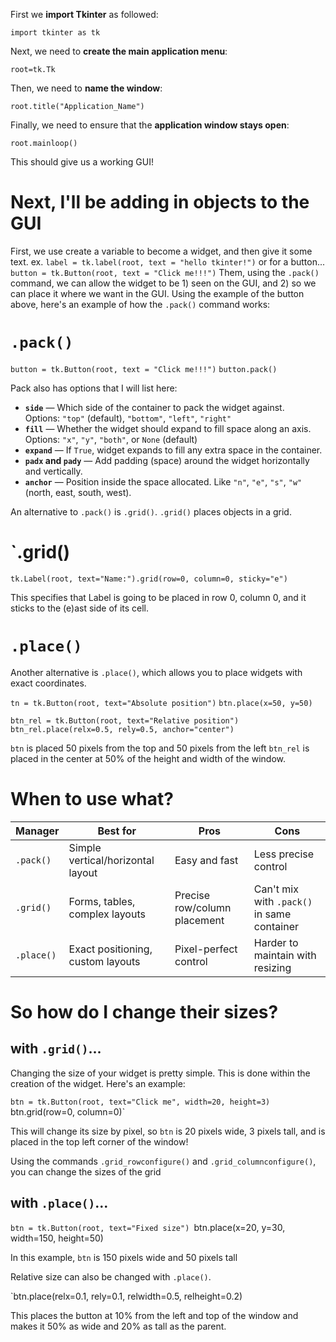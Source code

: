 
First we **import Tkinter** as followed:

`import tkinter as tk`

Next, we need to **create the main application menu**:

`root=tk.Tk`

Then, we need to **name the window**:

`root.title("Application_Name")`

Finally, we need to ensure that the **application window stays open**:

`root.mainloop()`

This should give us a working GUI!

# Next, I'll be adding in objects to the GUI

First, we use create a variable to become a widget, and then give it some text.
ex.
`label = tk.label(root, text = "hello tkinter!")`
or for a button...
`button = tk.Button(root, text = "Click me!!!")`
Them, using the `.pack()` command, we can allow the widget to be 1) seen on the GUI, and 2) so we can place it where we want in the GUI.
Using the example of the button above, here's an example of how the `.pack()` command works:

# `.pack()`

`button = tk.Button(root, text = "Click me!!!")`
`button.pack()`

Pack also has options that I will list here:
- **`side`** — Which side of the container to pack the widget against.  
    Options: `"top"` (default), `"bottom"`, `"left"`, `"right"`
- **`fill`** — Whether the widget should expand to fill space along an axis.  
    Options: `"x"`, `"y"`, `"both"`, or `None` (default)
- **`expand`** — If `True`, widget expands to fill any extra space in the container.
- **`padx` and `pady`** — Add padding (space) around the widget horizontally and vertically.
- **`anchor`** — Position inside the space allocated. Like `"n"`, `"e"`, `"s"`, `"w"` (north, east, south, west).

An alternative to `.pack()` is `.grid()`. `.grid()` places objects in a grid.

# `.grid()

`tk.Label(root, text="Name:").grid(row=0, column=0, sticky="e")`

This specifies that Label is going to be placed in row 0, column 0, and it sticks to the (e)ast side of its cell.

# `.place()`

Another alternative is `.place()`, which allows you to place widgets with exact coordinates.

`tn = tk.Button(root, text="Absolute position")`
`btn.place(x=50, y=50)`

`btn_rel = tk.Button(root, text="Relative position")`
`btn_rel.place(relx=0.5, rely=0.5, anchor="center")`

`btn` is placed 50 pixels from the top and 50 pixels from the left
`btn_rel` is placed in the center at 50% of the height and width of the window.


# When to use what?

| Manager    | Best for                          | Pros                         | Cons                                       |
| ---------- | --------------------------------- | ---------------------------- | ------------------------------------------ |
| `.pack()`  | Simple vertical/horizontal layout | Easy and fast                | Less precise control                       |
| `.grid()`  | Forms, tables, complex layouts    | Precise row/column placement | Can't mix with `.pack()` in same container |
| `.place()` | Exact positioning, custom layouts | Pixel-perfect control        | Harder to maintain with resizing           |
# So how do I change their sizes?

## with `.grid()`...

Changing the size of your widget is pretty simple. This is done within the creation of the widget. Here's an example:

`btn = tk.Button(root, text="Click me", width=20, height=3)
`btn.grid(row=0, column=0)`

This will change its size by pixel, so `btn` is 20 pixels wide, 3 pixels tall, and is placed in the top left corner of the window!

Using the commands `.grid_rowconfigure()` and `.grid_columnconfigure()`, you can change the sizes of the grid


## with `.place()`...

`btn = tk.Button(root, text="Fixed size")
`btn.place(x=20, y=30, width=150, height=50)

In this example, `btn` is 150 pixels wide and 50 pixels tall

Relative size can also be changed with `.place()`.

`btn.place(relx=0.1, rely=0.1, relwidth=0.5, relheight=0.2)

This places the button at 10% from the left and top of the window and makes it 50% as wide and 20% as tall as the parent.
